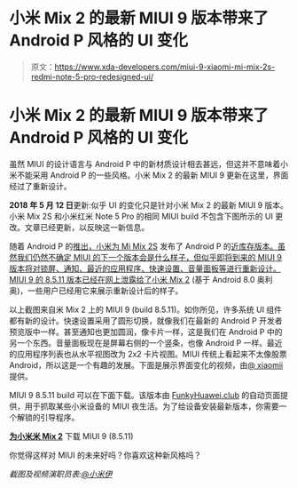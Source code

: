 # 小米 Mix 2 的最新 MIUI 9 版本带来了 Android P 风格的 UI 变化

> 原文：<https://www.xda-developers.com/miui-9-xiaomi-mi-mix-2s-redmi-note-5-pro-redesigned-ui/>

# 小米 Mix 2 的最新 MIUI 9 版本带来了 Android P 风格的 UI 变化

虽然 MIUI 的设计语言与 Android P 中的新材质设计相去甚远，但这并不意味着小米不能采用 Android P 的一些风格。小米 Mix 2 的最新 MIUI 9 更新在这里，界面经过了重新设计。

**2018 年 5 月 12 日**更新:似乎 UI 的变化只是针对小米 Mix 2 的最新 MIUI 9 版本。小米 Mix 2S 和小米红米 Note 5 Pro 的相同 MIUI build 不包含下图所示的 UI 更改。文章已经更新，以反映这一新信息。

随着 Android P 的[推出，小米为 Mi Mix 2S](https://www.xda-developers.com/everything-new-android-p-developer-preview-2/) 发布了 Android P 的[近库存版本。虽然我们仍然不确定 MIUI 的下一个版本会是什么样子，但似乎即将到来的 MIUI 9 版本将对锁屏、通知、最近的应用程序、快速设置、音量面板等进行重新设计。MIUI 9 的 8.5.11 版本已经在网上泄露给了](https://www.xda-developers.com/xiaomi-mi-mix-2s-android-p/)[小米 Mix 2](https://forum.xda-developers.com/mi-mix-2) (基于 Android 8.0 奥利奥)，一些用户已经用它来展示重新设计后的样子。

以上截图来自米 Mix 2 上的 MIUI 9 (build 8.5.11)。如你所见，许多系统 UI 组件都有新的设计。快速设置采用了圆形切换，就像我们在最新的 Android P 开发者预览版中一样。甚至通知也更加圆润，像卡片一样，这是我们在 Android P 中的另一个东西。音量面板现在是屏幕右侧的一个竖条，也像 Android P 一样。最近的应用程序列表也从水平视图改为 2x2 卡片视图。MIUI 传统上看起来不太像股票 Android，所以这是一个有趣的发展。下面是展示界面变化的视频，由[@ xiaomii](https://t.me/xiaomiui)提供。

MIUI 9 8.5.11 build 可以在下面下载。该版本由 [FunkyHuawei.club](https://funkyhuawei.club/) 的自动页面提供，用于抓取某些小米设备的 MIUI 夜生活。为了给设备安装最新版本，你需要一个解锁的引导程序。

[**为小米米 Mix 2**](https://funkyhuawei.club/mimix2builds) 下载 MIUI 9 (8.5.11)

你觉得这样对 MIUI 的未来好吗？你喜欢这种新风格吗？

*截图及视频演职员表:[@小米伊](https://t.me/xiaomiui)*